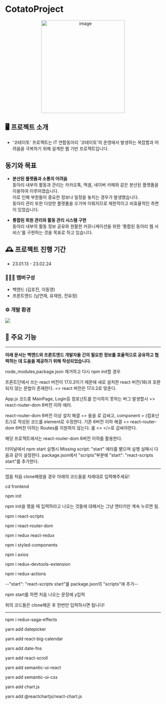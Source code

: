 # CotatoProject

<p align="center">
  <img src="https://github.com/khj1998/CotatoProject/assets/109844803/3ad3189e-30e0-4b66-ad57-0013f31ab748" alt="image" width="270" height="300" />
</p>


## 🖥️ 프로젝트 소개
- '코테이토' 프로젝트는 IT 연합동아리 '코테이토'의 운영에서 발생하는 복잡함과 어려움을 극복하기 위해 설계한 웹 기반 프로젝트입니다.
  
## 동기와 목표
- <b> 분산된 플랫폼과 소통의 어려움 </b><br/>
동아리 내부의 활동과 관리는 카카오톡, 엑셀, 네이버 카페와 같은 분산된 플랫폼을 이용하여 이루어졌습니다.<br/> 
이로 인해 부원들이 중요한 정보나 일정을 놓치는 경우가 발생했습니다.<br/> 
동아리 관리 또한 다양한 플랫폼을 오가며 이뤄지므로 제한적이고 비효율적인 측면이 있었습니다.

- <b> 통합된 회원 관리와 활동 관리 시스템 구현 </b> <br/>
 동아리 내부의 활동 정보 공유와 원활한 커뮤니케이션을 위한 '통합된 동아리 웹 서비스'를 구현하는 것을 목표로 하고 있습니다.

## 🕰️ 프로젝트 진행 기간
* 23.01.13 - 23.02.24

### 🧑‍🤝‍🧑 맴버구성
- 백엔드 (김호진, 이동영)
- 프론트엔드 (남연재, 유재원, 전유정)
   
### ⚙️ 개발 환경
   <img src="https://img.shields.io/badge/React-0088CC?style=flat-square&logo=React&logoColor=white"/>

## 📌 주요 기능

----------------------------------------------------------------------------------------------------------
<b>아래 문서는 백엔드와 프론트엔드 개발자들 간의 필요한 정보를 효율적으로 공유하고 협력하는 데 도움을 제공하기 위해 작성되었습니다.</b>

node_modules,package.json 제거하고 다시 npm init할 경우

프론트단에서 쓰는 react 버전이 17.0.2이기 때문에 새로 설치한 react 버전(18)과 호환되지 않는 문법이
존재한다.
=> react 버전은 17.0.2로 맞춘다.




App.js 코드중 MainPage, Login등 컴포넌트를 인식하지 못하는 버그 발생할시 => react-router-dom 6버전 이하 에러.

react-router-dom 6버전 이상 설치 해결 => <Route><Route/>들을 <Routes>로 감싸고, component = {컴포넌트/}로 작성된 코드를 element로 수정한다.
기존 6버전 이하 해결 => react-router-dom 6버전 이하는 Routes를 지원하지 않는다. <Route>를 <> </>로 감싸야한다.
  
해당 프로젝트에서는 react-router-dom 6버전 이하를 활용한다.


터미널에서 npm start 실행시 Missing script: "start" 에러를 뱉으며 실행 실패시 다음과 같이 설정한다.
package.json에서 "scripts"부분에 "start": "react-scripts start"를 추가한다.

----------------------------------------------------------------------------------------------------------

앱을 처음 clone해왔을 경우 아래의 코드들을 차례대로 입력해주세요!

cd frontend

npm init

npm init을 했을 때 입력하라고 나오는 것들에 대해서는 그냥 엔터키만 계속 누르면 됨.

npm i react-scripts

npm i react-router-dom

npm i redux react-redux

npm i styled-components

npm i axios

npm i redux-devtools-extension

npm i redux-actions

--"start": "react-scripts start"를 package.json의 "scripts"에 추가--

npm start를 하면 처음 나오는 문장에 y입력

위의 코드들은 clone해온 후 한번만 입력하시면 됩니다!



----------------------------------------------------------------------------------------------------------
npm i redux-saga-effects
  
yarn add datepicker
  
yarn add react-big-calendar
  
yarn add date-fns
  
yarn add react-scroll
  
yarn add semantic-ui-react
  
yarn add semantic-ui-css
  
yarn add chart.js
  
yarn add  @reactchartjs/react-chart.js
